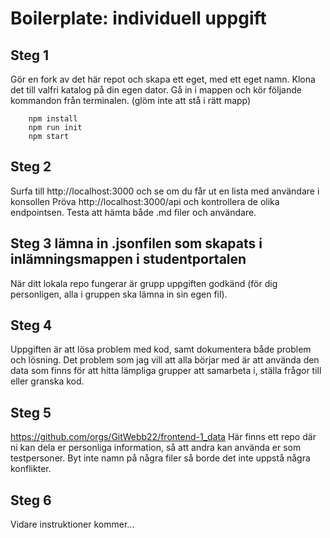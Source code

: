 # Boilerplate: individuell uppgift

## Steg 1
Gör en fork av det här repot och skapa ett eget, med ett eget namn.
Klona det till valfri katalog på din egen dator. Gå in i mappen och kör följande kommandon från terminalen.
(glöm inte att stå i rätt mapp)
```
    npm install
    npm run init
    npm start
```

## Steg 2
Surfa till http://localhost:3000 och se om du får ut en lista med användare i konsollen
Pröva http://localhost:3000/api och kontrollera de olika endpointsen. Testa att hämta både .md filer och användare.

## Steg 3 lämna in .jsonfilen som skapats i inlämningsmappen i studentportalen
När ditt lokala repo fungerar är grupp uppgiften godkänd (för dig personligen, alla i gruppen ska lämna in sin egen fil).

## Steg 4
Uppgiften är att lösa problem med kod, samt dokumentera både problem och lösning.
Det problem som jag vill att alla börjar med är att använda den data som finns för att hitta lämpliga grupper att samarbeta i, ställa frågor till eller granska kod.

## Steg 5
https://github.com/orgs/GitWebb22/frontend-1_data
Här finns ett repo där ni kan dela er personliga information, så att andra kan använda er som testpersoner. Byt inte namn på några filer så borde det inte uppstå några konflikter.

## Steg 6
Vidare instruktioner kommer...
